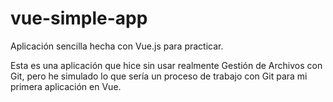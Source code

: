 # vue-simple-app
Aplicación sencilla hecha con Vue.js para practicar.

Esta es una aplicación que hice sin usar realmente Gestión de Archivos con Git,  pero he simulado lo que sería un proceso de trabajo con Git para mi primera aplicación en Vue.
